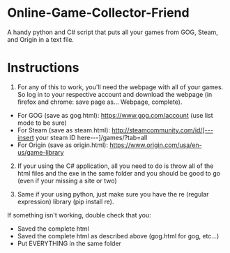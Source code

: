 # Online-Game-Collector-Friend
A handy python and C# script that puts all your games from GOG, Steam, and Origin in a text file.

# Instructions
1. For any of this to work, you'll need the webpage with all of your games. So log in to your respective account and download the webpage (in firefox and chrome: save page as... Webpage, complete).
- For GOG (save as gog.html): https://www.gog.com/account (use list mode to be sure)
- For Steam (save as steam.html): http://steamcommunity.com/id/[---insert your steam ID here---]/games/?tab=all
- For Origin (save as origin.html): https://www.origin.com/usa/en-us/game-library

2. If your using the C# application, all you need to do is throw all of the html files and the exe in the same folder and you should be good to go (even if your missing a site or two)

3. Same if your using python, just make sure you have the re (regular expression) library (pip install re). 

If something isn't working, double check that you:
- Saved the complete html
- Saved the complete html as described above (gog.html for gog, etc...)
- Put EVERYTHING in the same folder
